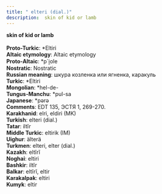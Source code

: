 ```yaml
---
title: " elteri (dial.)"
description:  skin of kid or lamb
---
```

<p data-pagefind-weight="0.5">
<strong> skin of kid or lamb</strong><br><br>
<strong>Proto-Turkic</strong>:  *Eltiri<br>
<strong>Altaic etymology</strong>:  Altaic etymology<br>
<strong> Proto-Altaic</strong>:  *p`i̯ole<br>
<strong>Nostratic</strong>:  Nostratic<br>
<strong>Russian meaning</strong>:  шкура козленка или ягненка, каракуль<br>
<strong>Turkic</strong>:  *Eltiri<br>
<strong>Mongolian</strong>:  *hel-de-<br>
<strong>Tungus-Manchu</strong>:  *pul-sa<br>
<strong>Japanese</strong>:  *pǝrǝ<br>
<strong>Comments</strong>:  EDT 135, ЭСТЯ 1, 269-270.<br>
<strong>Karakhanid</strong>:  elri, eldiri (MK)<br>
<strong>Turkish</strong>:  elteri (dial.)<br>
<strong>Tatar</strong>:  iltĭr<br>
<strong>Middle Turkic</strong>:  eltirik (IM)<br>
<strong>Uighur</strong>:  älterä<br>
<strong>Turkmen</strong>:  elteri, elter (dial.)<br>
<strong>Kazakh</strong>:  eltĭrĭ<br>
<strong>Noghai</strong>:  eltiri<br>
<strong>Bashkir</strong>:  iltĭr<br>
<strong>Balkar</strong>:  eltĭrĭ, eltir<br>
<strong>Karakalpak</strong>:  eltiri<br>
<strong>Kumyk</strong>:  eltir<br>

</p>
